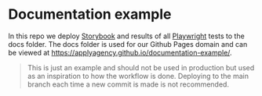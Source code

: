 # Documentation example

In this repo we deploy [Storybook](https://applyagency.github.io/documentation-example/storybook) and results of all [Playwright](https://applyagency.github.io/documentation-example/playwright) tests to the docs folder. The docs folder is used for our Github Pages domain and can be viewed at https://applyagency.github.io/documentation-example/.

> This is just an example and should not be used in production but used as an inspiration to how the workflow is done. Deploying to the main branch each time a new commit is made is not recommended.
